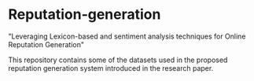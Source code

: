 # Reputation-generation

"Leveraging Lexicon-based and sentiment analysis techniques for Online Reputation Generation"

This repository contains some of the datasets used in the proposed reputation generation system introduced in the research paper.

